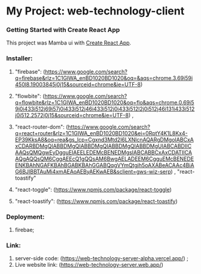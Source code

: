 # My Project: web-technology-client

### Getting Started with Create React App

This project was Mamba ui with [Create React App](https://www.google.com/search?q=mamba+ui&rlz=1C1GIWA_enBD1020BD1020&oq=&aqs=chrome.1.69i59i450l8.18762982j0j15&sourceid=chrome&ie=UTF-8).

### Installer: 
1.  "firebase": (https://www.google.com/search?q=firebase&rlz=1C1GIWA_enBD1020BD1020&oq=&aqs=chrome.3.69i59i450l8.19003845j0j15&sourceid=chrome&ie=UTF-8)
2.  "flowbite": (https://www.google.com/search?q=flowbite&rlz=1C1GIWA_enBD1020BD1020&oq=flo&aqs=chrome.0.69i59j0i433i512j69i57j0i433i512j46i433i512j0i433i512l2j0i512j46i131i433i512j0i512.2572j0j15&sourceid=chrome&ie=UTF-8) ,
  
 3.  "react-router-dom": (https://www.google.com/search?q=react+router&rlz=1C1GIWA_enBD1020BD1020&ei=0RptY4K1L8Kx4-EP39KksA8&oq=rea&gs_lcp=Cgxnd3Mtd2l6LXNlcnAQARgDMgoIABCxAxCDARBDMgQIABBDMgQIABBDMgQIABBDMgQIABBDMgUIABCABDIICAAQsQMQgwEyDgguEIAEELEDEMcBENEDMgsIABCABBCxAxCDATIICAAQgAQQsQM6CggAEEcQ1gQQsAM6BwgAELADEEM6CgguEMcBENEDEENKBAhNGAFKBAhBGABKBAhGGABQqgVYmQtgjh5oAXABeACAAc4BiAG6BJIBBTAuMi4xmAEAoAEByAEKwAEB&sclient=gws-wiz-serp) ,
    "react-toastify"

4. "react-toggle": (https://www.npmjs.com/package/react-toggle)


5. "react-toastify": (https://www.npmjs.com/package/react-toastify)

### Deployment:

1. firebae;

### Link:
1. server-side code: (https://web-technology-server-alpha.vercel.app/) ;
2. Live website link: (https://web-technology-server.web.app/)




